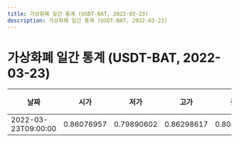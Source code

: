 ```yaml
---
title: 가상화폐 일간 통계 (USDT-BAT, 2022-03-23)
description: 가상화폐 일간 통계 (USDT-BAT, 2022-03-23)
---
```


가상화폐 일간 통계 (USDT-BAT, 2022-03-23)
===

|날짜|시가|저가|고가|종가|비고|
|--|--|--|--|--|--|
|2022-03-23T09:00:00|0.86076957|0.79890602|0.86298617|0.80491897|    |
